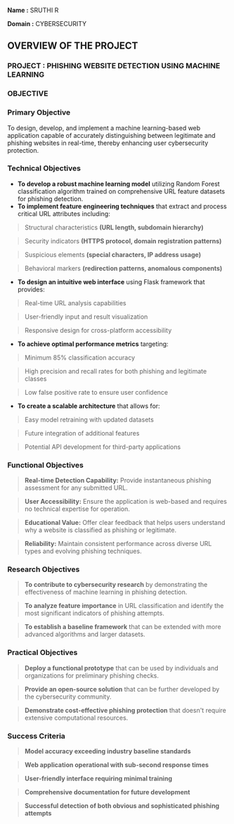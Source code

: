 **Name     :** SRUTHI R

**Domain   :** CYBERSECURITY


## OVERVIEW OF THE PROJECT


### PROJECT : PHISHING WEBSITE DETECTION USING MACHINE LEARNING



### OBJECTIVE



### Primary Objective


To design, develop, and implement a machine learning-based web application capable of accurately distinguishing between legitimate and phishing websites in real-time, thereby enhancing user cybersecurity protection.


### Technical Objectives
   - **To develop a robust machine learning model** utilizing Random Forest classification algorithm trained on comprehensive URL feature datasets for phishing detection.
   - **To implement feature engineering techniques** that extract and process critical URL attributes including:

>Structural characteristics **(URL length, subdomain hierarchy)**

>Security indicators **(HTTPS protocol, domain registration patterns)**

>Suspicious elements **(special characters, IP address usage)**

>Behavioral markers **(redirection patterns, anomalous components)**

   - **To design an intuitive web interface** using Flask framework that provides:

>Real-time URL analysis capabilities

>User-friendly input and result visualization

>Responsive design for cross-platform accessibility

   - **To achieve optimal performance metrics** targeting:

>Minimum 85% classification accuracy

>High precision and recall rates for both phishing and legitimate classes

>Low false positive rate to ensure user confidence

   - **To create a scalable architecture** that allows for:
     
>Easy model retraining with updated datasets

>Future integration of additional features

>Potential API development for third-party applications


### Functional Objectives

>**Real-time Detection Capability:** Provide instantaneous phishing assessment for any submitted URL.

>**User Accessibility:** Ensure the application is web-based and requires no technical expertise for operation.

>**Educational Value:** Offer clear feedback that helps users understand why a website is classified as phishing or legitimate.

>**Reliability:** Maintain consistent performance across diverse URL types and evolving phishing techniques.


### Research Objectives

>**To contribute to cybersecurity research** by demonstrating the effectiveness of machine learning in phishing detection.

>**To analyze feature importance** in URL classification and identify the most significant indicators of phishing attempts.

>**To establish a baseline framework** that can be extended with more advanced algorithms and larger datasets.


### Practical Objectives
>**Deploy a functional prototype** that can be used by individuals and organizations for preliminary phishing checks.

>**Provide an open-source solution** that can be further developed by the cybersecurity community.

>**Demonstrate cost-effective phishing protection** that doesn't require extensive computational resources.


### Success Criteria

>**Model accuracy exceeding industry baseline standards**

>**Web application operational with sub-second response times**

>**User-friendly interface requiring minimal training**

>**Comprehensive documentation for future development**

>**Successful detection of both obvious and sophisticated phishing attempts**





